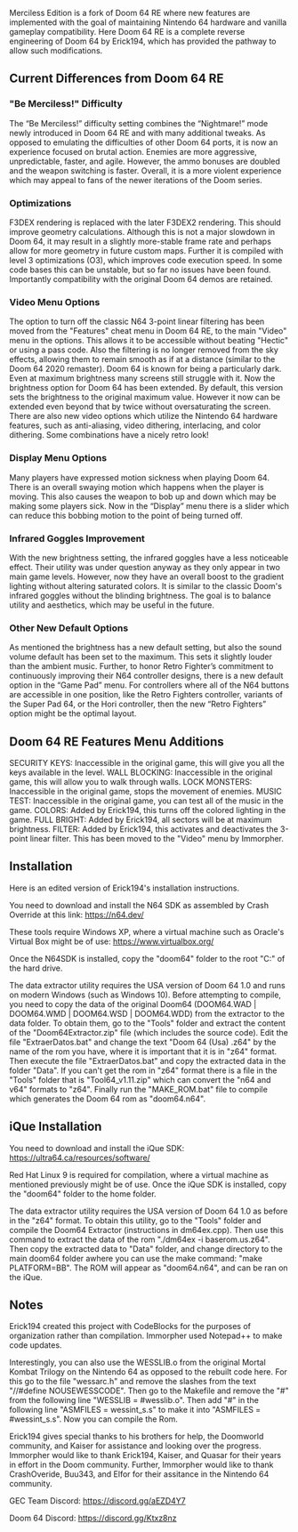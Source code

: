 Merciless Edition is a fork of Doom 64 RE where new features are implemented with the goal of maintaining Nintendo 64 hardware and vanilla gameplay compatibility. Here Doom 64 RE is a complete reverse engineering of Doom 64 by Erick194, which has provided the pathway to allow such modifications.

## Current Differences from Doom 64 RE
### "Be Merciless!" Difficulty
The “Be Merciless!” difficulty setting combines the “Nightmare!” mode newly introduced in Doom 64 RE and with many additional tweaks. As opposed to emulating the difficulties of other Doom 64 ports, it is now an experience focused on brutal action. Enemies are more aggressive, unpredictable, faster, and agile. However, the ammo bonuses are doubled and the weapon switching is faster. Overall, it is a more violent experience which may appeal to fans of the newer iterations of the Doom series.

### Optimizations
F3DEX rendering is replaced with the later F3DEX2 rendering. This should improve geometry calculations. Although this is not a major slowdown in Doom 64, it may result in a slightly more-stable frame rate and perhaps allow for more geometry in future custom maps. Further it is compiled with level 3 optimizations (O3), which improves code execution speed. In some code bases this can be unstable, but so far no issues have been found. Importantly compatibility with the original Doom 64 demos are retained.

### Video Menu Options
The option to turn off the classic N64 3-point linear filtering has been moved from the "Features" cheat menu in Doom 64 RE, to the main "Video" menu in the options. This allows it to be accessible without beating "Hectic" or using a pass code. Also the filtering is no longer removed from the sky effects, allowing them to remain smooth as if at a distance (similar to the Doom 64 2020 remaster). Doom 64 is known for being a particularly dark. Even at maximum brightness many screens still struggle with it. Now the brightness option for Doom 64 has been extended. By default, this version sets the brightness to the original maximum value. However it now can be extended even beyond that by twice without oversaturating the screen. There are also new video options which utilize the Nintendo 64 hardware features, such as anti-aliasing, video dithering, interlacing, and color dithering. Some combinations have a nicely retro look!

### Display Menu Options
Many players have expressed motion sickness when playing Doom 64. There is an overall swaying motion which happens when the player is moving. This also causes the weapon to bob up and down which may be making some players sick. Now in the “Display” menu there is a slider which can reduce this bobbing motion to the point of being turned off. 

### Infrared Goggles Improvement
With the new brightness setting, the infrared goggles have a less noticeable effect. Their utility was under question anyway as they only appear in two main game levels. However, now they have an overall boost to the gradient lighting without altering saturated colors. It is similar to the classic Doom's infrared goggles without the blinding brightness. The goal is to balance utility and aesthetics, which may be useful in the future.

### Other New Default Options
As mentioned the brightness has a new default setting, but also the sound volume default has been set to the maximum. This sets it slightly louder than the ambient music. Further, to honor Retro Fighter’s commitment to continuously improving their N64 controller designs, there is a new default option in the “Game Pad” menu. For controllers where all of the N64 buttons are accessible in one position, like the Retro Fighters controller, variants of the Super Pad 64, or the Hori controller, then the new “Retro Fighters” option might be the optimal layout.

## Doom 64 RE Features Menu Additions
SECURITY KEYS: Inaccessible in the original game, this will give you all the keys available in the level.
WALL BLOCKING: Inaccessible in the original game, this will allow you to walk through walls.
LOCK MONSTERS: Inaccessible in the original game, stops the movement of enemies.
MUSIC TEST: Inaccessible in the original game, you can test all of the music in the game.
COLORS: Added by Erick194, this turns off the colored lighting in the game.
FULL BRIGHT: Added by Erick194, all sectors will be at maximum brightness.
FILTER: Added by Erick194, this activates and deactivates the 3-point linear filter. This has been moved to the "Video" menu by Immorpher.

## Installation
Here is an edited version of Erick194's installation instructions.

You need to download and install the N64 SDK as assembled by Crash Override at this link: https://n64.dev/

These tools require Windows XP, where a virtual machine such as Oracle's Virtual Box might be of use: https://www.virtualbox.org/

Once the N64SDK is installed, copy the "doom64" folder to the root "C:" of the hard drive.

The data extractor utility requires the USA version of Doom 64 1.0 and runs on modern Windows (such as Windows 10). Before attempting to compile, you need to copy the data of the original Doom64 (DOOM64.WAD | DOOM64.WMD | DOOM64.WSD | DOOM64.WDD) from the extractor to the data folder. To obtain them, go to the "Tools" folder and extract the content of the "Doom64Extractor.zip" file (which includes the source code). Edit the file "ExtraerDatos.bat" and change the text "Doom 64 (Usa) .z64" by the name of the rom you have, where it is important that it is in "z64" format. Then execute the file "ExtraerDatos.bat" and copy the extracted data in the folder "Data". If you can't get the rom in "z64" format there is a file in the "Tools" folder that is "Tool64_v1.11.zip" which can convert the "n64 and v64" formats to "z64".
Finally run the "MAKE_ROM.bat" file to compile which generates the Doom 64 rom as "doom64.n64".

## iQue Installation
You need to download and install the iQue SDK: https://ultra64.ca/resources/software/

Red Hat Linux 9 is required for compilation, where a virtual machine as mentioned previously might be of use. Once the iQue SDK is installed, copy the "doom64" folder to the home folder.

The data extractor utility requires the USA version of Doom 64 1.0 as before in the "z64" format. To obtain this utility, go to the "Tools" folder and compile the Doom64 Extractor (instructions in dm64ex.cpp). Then use this command to extract the data of the rom "./dm64ex -i baserom.us.z64". Then copy the extracted data to "Data" folder, and change directory to the main doom64 folder awhere you can use the make command: "make PLATFORM=BB". The ROM will appear as "doom64.n64", and can be ran on the iQue.

## Notes
Erick194 created this project with CodeBlocks for the purposes of organization rather than compilation. Immorpher used Notepad++ to make code updates.

Interestingly, you can also use the WESSLIB.o from the original Mortal Kombat Trilogy on the Nintendo 64 as opposed to the rebuilt code here. For this go to the file "wessarc.h" and remove the slashes from the text "//#define NOUSEWESSCODE". Then go to the Makefile and remove the "#" from the following line "WESSLIB = #wesslib.o". Then add "#" in the following line "ASMFILES = wessint_s.s" to make it into "ASMFILES = #wessint_s.s". Now you can compile the Rom.

Erick194 gives special thanks to his brothers for help, the Doomworld community, and Kaiser for assistance and looking over the progress. Immorpher would like to thank Erick194, Kaiser, and Quasar for their years in effort in the Doom community. Further, Immorpher would like to thank CrashOveride, Buu343, and Elfor for their assitance in the Nintendo 64 community.

GEC Team Discord:  https://discord.gg/aEZD4Y7

Doom 64 Discord: https://discord.gg/Ktxz8nz
